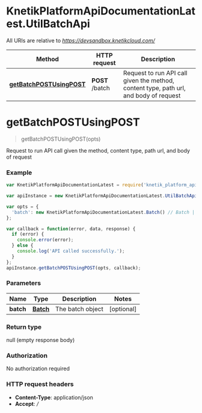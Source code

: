 # KnetikPlatformApiDocumentationLatest.UtilBatchApi

All URIs are relative to *https://devsandbox.knetikcloud.com/*

Method | HTTP request | Description
------------- | ------------- | -------------
[**getBatchPOSTUsingPOST**](UtilBatchApi.md#getBatchPOSTUsingPOST) | **POST** /batch | Request to run API call given the method, content type, path url, and body of request


<a name="getBatchPOSTUsingPOST"></a>
# **getBatchPOSTUsingPOST**
> getBatchPOSTUsingPOST(opts)

Request to run API call given the method, content type, path url, and body of request

### Example
```javascript
var KnetikPlatformApiDocumentationLatest = require('knetik_platform_api_documentation_latest');

var apiInstance = new KnetikPlatformApiDocumentationLatest.UtilBatchApi();

var opts = { 
  'batch': new KnetikPlatformApiDocumentationLatest.Batch() // Batch | The batch object
};

var callback = function(error, data, response) {
  if (error) {
    console.error(error);
  } else {
    console.log('API called successfully.');
  }
};
apiInstance.getBatchPOSTUsingPOST(opts, callback);
```

### Parameters

Name | Type | Description  | Notes
------------- | ------------- | ------------- | -------------
 **batch** | [**Batch**](Batch.md)| The batch object | [optional] 

### Return type

null (empty response body)

### Authorization

No authorization required

### HTTP request headers

 - **Content-Type**: application/json
 - **Accept**: */*

